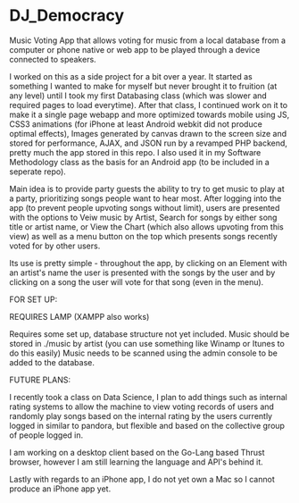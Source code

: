 # DJ_Democracy
Music Voting App that allows voting for music from a local database from a computer or phone native or web app to be played through a device connected to speakers.

I worked on this as a side project for a bit over a year. It started as something I wanted to make for myself but never brought it to fruition (at any level) until I took my first Databasing class (which was slower and required pages to load everytime). After that class, I continued work on it to make it a single page webapp and more optimized towards mobile using JS, CSS3 animations (for iPhone at least Android webkit did not produce optimal effects), Images generated by canvas drawn to the screen size and stored for performance, AJAX, and JSON run by a revamped PHP backend, pretty much the app stored in this repo. I also used it in my Software Methodology class as the basis for an Android app (to be included in a seperate repo).

Main idea is to provide party guests the ability to try to get music to play at a party, prioritizing songs people want to hear most. After logging into the app (to prevent people upvoting songs without limit), users are presented with the options to Veiw music by Artist, Search for songs by either song title or artist name, or View the Chart (which also allows upvoting from this view) as well as a menu button on the top which presents songs recently voted for by other users. 

Its use is pretty simple - throughout the app, by clicking on an Element with an artist's name the user is presented with the songs by the user and by clicking on a song the user will vote for that song (even in the menu).

FOR SET UP:

REQUIRES LAMP (XAMPP also works)

Requires some set up, database structure not yet included.
Music should be stored in ./music by artist (you can use something like Winamp or Itunes to do this easily)
Music needs to be scanned using the admin console to be added to the database.

FUTURE PLANS:

I recently took a class on Data Science, I plan to add things such as internal rating systems to allow the machine to view voting records of users and randomly play songs based on the internal rating by the users currently logged in similar to pandora, but flexible and based on the collective group of people logged in.

I am working on a desktop client based on the Go-Lang based Thrust browser, however I am still learning the language and API's behind it.

Lastly with regards to an iPhone app, I do not yet own a Mac so I cannot produce an iPhone app yet.
